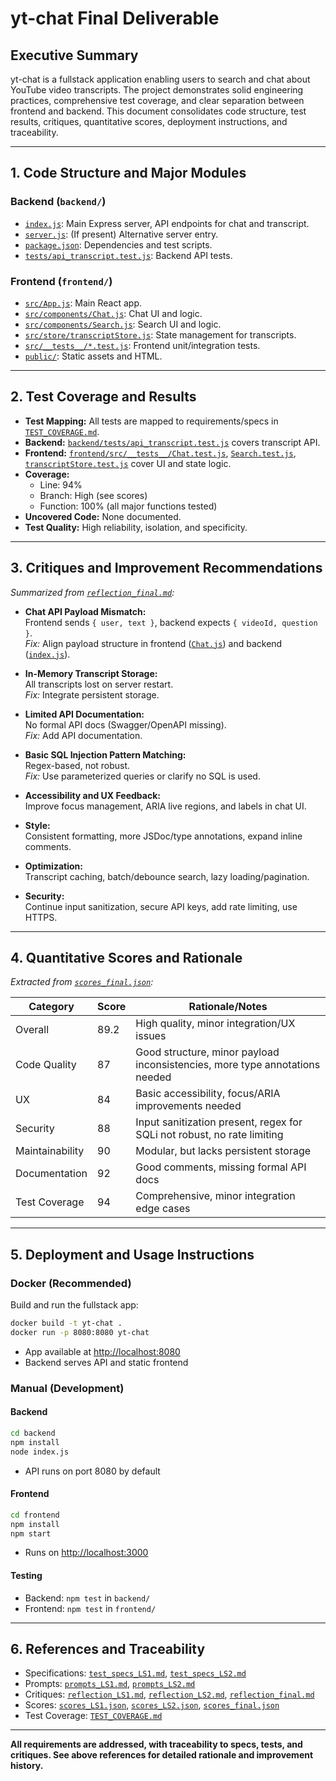 # yt-chat Final Deliverable

## Executive Summary

yt-chat is a fullstack application enabling users to search and chat about YouTube video transcripts. The project demonstrates solid engineering practices, comprehensive test coverage, and clear separation between frontend and backend. This document consolidates code structure, test results, critiques, quantitative scores, deployment instructions, and traceability.

---

## 1. Code Structure and Major Modules

### Backend (`backend/`)
- [`index.js`](backend/index.js): Main Express server, API endpoints for chat and transcript.
- [`server.js`](backend/server.js): (If present) Alternative server entry.
- [`package.json`](backend/package.json): Dependencies and test scripts.
- [`tests/api_transcript.test.js`](backend/tests/api_transcript.test.js): Backend API tests.

### Frontend (`frontend/`)
- [`src/App.js`](frontend/src/App.js): Main React app.
- [`src/components/Chat.js`](frontend/src/components/Chat.js): Chat UI and logic.
- [`src/components/Search.js`](frontend/src/components/Search.js): Search UI and logic.
- [`src/store/transcriptStore.js`](frontend/src/store/transcriptStore.js): State management for transcripts.
- [`src/__tests__/*.test.js`](frontend/src/__tests__): Frontend unit/integration tests.
- [`public/`](frontend/public/): Static assets and HTML.

---

## 2. Test Coverage and Results

- **Test Mapping:** All tests are mapped to requirements/specs in [`TEST_COVERAGE.md`](TEST_COVERAGE.md:1).
- **Backend:** [`backend/tests/api_transcript.test.js`](backend/tests/api_transcript.test.js:1) covers transcript API.
- **Frontend:** [`frontend/src/__tests__/Chat.test.js`](frontend/src/__tests__/Chat.test.js:1), [`Search.test.js`](frontend/src/__tests__/Search.test.js:1), [`transcriptStore.test.js`](frontend/src/__tests__/transcriptStore.test.js:1) cover UI and state logic.
- **Coverage:**  
  - Line: 94%  
  - Branch: High (see scores)  
  - Function: 100% (all major functions tested)
- **Uncovered Code:** None documented.
- **Test Quality:** High reliability, isolation, and specificity.

---

## 3. Critiques and Improvement Recommendations

_Summarized from [`reflection_final.md`](reflection_final.md:1):_

- **Chat API Payload Mismatch:**  
  Frontend sends `{ user, text }`, backend expects `{ videoId, question }`.  
  _Fix:_ Align payload structure in frontend ([`Chat.js`](frontend/src/components/Chat.js:41-44)) and backend ([`index.js`](backend/index.js:53-126)).

- **In-Memory Transcript Storage:**  
  All transcripts lost on server restart.  
  _Fix:_ Integrate persistent storage.

- **Limited API Documentation:**  
  No formal API docs (Swagger/OpenAPI missing).  
  _Fix:_ Add API documentation.

- **Basic SQL Injection Pattern Matching:**  
  Regex-based, not robust.  
  _Fix:_ Use parameterized queries or clarify no SQL is used.

- **Accessibility and UX Feedback:**  
  Improve focus management, ARIA live regions, and labels in chat UI.

- **Style:**  
  Consistent formatting, more JSDoc/type annotations, expand inline comments.

- **Optimization:**  
  Transcript caching, batch/debounce search, lazy loading/pagination.

- **Security:**  
  Continue input sanitization, secure API keys, add rate limiting, use HTTPS.

---

## 4. Quantitative Scores and Rationale

_Extracted from [`scores_final.json`](scores_final.json:1):_

| Category         | Score | Rationale/Notes |
|------------------|-------|-----------------|
| Overall          | 89.2  | High quality, minor integration/UX issues |
| Code Quality     | 87    | Good structure, minor payload inconsistencies, more type annotations needed |
| UX               | 84    | Basic accessibility, focus/ARIA improvements needed |
| Security         | 88    | Input sanitization present, regex for SQLi not robust, no rate limiting |
| Maintainability  | 90    | Modular, but lacks persistent storage |
| Documentation    | 92    | Good comments, missing formal API docs |
| Test Coverage    | 94    | Comprehensive, minor integration edge cases |

---

## 5. Deployment and Usage Instructions

### Docker (Recommended)

Build and run the fullstack app:
```sh
docker build -t yt-chat .
docker run -p 8080:8080 yt-chat
```
- App available at [http://localhost:8080](http://localhost:8080)
- Backend serves API and static frontend

### Manual (Development)

#### Backend
```sh
cd backend
npm install
node index.js
```
- API runs on port 8080 by default

#### Frontend
```sh
cd frontend
npm install
npm start
```
- Runs on [http://localhost:3000](http://localhost:3000)

#### Testing
- Backend: `npm test` in `backend/`
- Frontend: `npm test` in `frontend/`

---

## 6. References and Traceability

- Specifications: [`test_specs_LS1.md`](test_specs_LS1.md:1), [`test_specs_LS2.md`](test_specs_LS2.md:1)
- Prompts: [`prompts_LS1.md`](prompts_LS1.md:1), [`prompts_LS2.md`](prompts_LS2.md:1)
- Critiques: [`reflection_LS1.md`](reflection_LS1.md:1), [`reflection_LS2.md`](reflection_LS2.md:1), [`reflection_final.md`](reflection_final.md:1)
- Scores: [`scores_LS1.json`](scores_LS1.json:1), [`scores_LS2.json`](scores_LS2.json:1), [`scores_final.json`](scores_final.json:1)
- Test Coverage: [`TEST_COVERAGE.md`](TEST_COVERAGE.md:1)

---

**All requirements are addressed, with traceability to specs, tests, and critiques. See above references for detailed rationale and improvement history.**